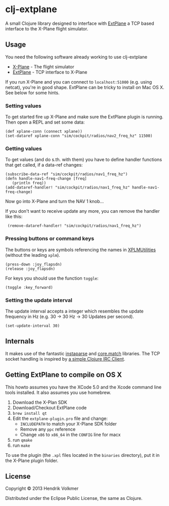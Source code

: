 # clj-extplane

A small Clojure library designed to interface with [ExtPlane](https://github.com/vranki/ExtPlane) a TCP based interface to the X-Plane flight simulator.

## Usage

You need the following software already working to use clj-extplane

- [X-Plane](http://www.x-plane.com/) - The flight simulator
- [ExtPlane](https://github.com/vranki/ExtPlane) - TCP interface to X-Plane

If you run X-Plane and you can connect to `localhost:51000` (e.g. using netcat), you're in good shape. ExtPlane can be tricky to install on Mac OS X. See below for some hints.

### Setting values

To get started fire up X-Plane and make sure the ExtPlane plugin is running. Then open a REPL and set some data:

    (def xplane-conn (connect xplane))
    (set-dataref xplane-conn "sim/cockpit/radios/nav2_freq_hz" 11500)

### Getting values

To get values (and do s.th. with them) you have to define handler functions that get called, if a data-ref changes:

    (subscribe-data-ref "sim/cockpit/radios/nav1_freq_hz")
    (defn handle-nav1-freq-change [freq]
       (println freq))
    (add-dataref-handler! "sim/cockpit/radios/nav1_freq_hz" handle-nav1-freq-change)

Now go into X-Plane and turn the NAV 1 knob...

If you don't want to receive update any more, you can remove the handler like this:

     (remove-dataref-handler! "sim/cockpit/radios/nav1_freq_hz")

### Pressing buttons or command keys

The buttons or keys are symbols referencing the names in [XPLMUtilities](http://www.xsquawkbox.net/xpsdk/mediawiki/XPLMUtilities) (without the leading `xplm`).

    (press-down :joy_flapsdn)
    (release :joy_flapsdn)

For keys you should use the function `toggle`:

    (toggle :key_forward)

### Setting the update interval

The update interval accepts a integer which resembles the update frequency in Hz (e.g. 30 -> 30 Hz -> 30 Updates per second).

    (set-update-interval 30)

## Internals

It makes use of the fantastic [instaparse](https://github.com/Engelberg/instaparse) and [core.match](https://github.com/clojure/core.match) libraries. The TCP socket handling is inspired by [a simple Clojure IRC Client](http://nakkaya.com/2010/02/10/a-simple-clojure-irc-client/).

## Getting ExtPlane to compile on OS X

This howto assumes you have the XCode 5.0 and the Xcode command line tools installed. It also assumes you use homebrew.

1. Download the X-Plan SDK
2. Download/Checkout ExtPlane code
3. `brew install qt`
4. Edit the `extplane-plugin.pro` file and change:
    - `INCLUDEPATH` to match your X-Plane SDK folder
    - Remove any `ppc` reference
    - Change `x86` to `x86_64` in the `CONFIG` line for macx
5. run `qmake`
6. run `make`

To use the plugin (the `.xpl` files located in the `binaries` directory), put it in the X-Plane plugin folder.

## License

Copyright © 2013 Hendrik Volkmer

Distributed under the Eclipse Public License, the same as Clojure.
